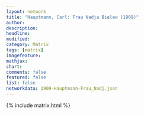 ```yaml
---
layout: network
title: "Hauptmann, Carl: Frau Nadja Bielew (1909)"
author:
description:
headline:
modified:
category: Matrix
tags: [matrix]
imagefeature: 
mathjax: 
chart: 
comments: false
featured: false
list: false
networkdata: 1909-Hauptmann-Frau_Nadj.json
---
```

{% include matrix.html %}
